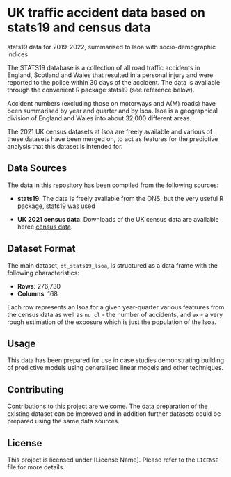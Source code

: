 # UK traffic accident data based on stats19 and census data

stats19 data for 2019-2022, summarised to lsoa with socio-demographic indices

The STATS19 database is a collection of all road traffic accidents in
England, Scotland and Wales that resulted in a personal injury and were
reported to the police within 30 days of the accident.  The data is available
through the convenient R package stats19 (see reference below).

Accident numbers (excluding those on motorways and A(M) roads) have been
summarised by year and quarter and by lsoa.  lsoa is a geographical division
of England and Wales into about 32,000 different areas.

The 2021 UK census datasets at lsoa are freely available and various of these
datasets have been merged on, to act as features for the predictive analysis
that this dataset is intended for.

## Data Sources

The data in this repository has been compiled from the following sources:

- **stats19**: The data is freely available from the ONS, but the very useful
  R package, stats19 was used

- **UK 2021 census data**: Downloads of the UK census data are available heree [census data](https://www.nomisweb.co.uk/sources/census_2021_bulk).

## Dataset Format

The main dataset, `dt_stats19_lsoa`, is structured as a data frame with the following characteristics:

- **Rows**: 276,730
- **Columns**: 168

Each row represents an lsoa for a given year-quarter various featrures from the census data as well as `nu_cl` - the number of accidents, and `ex` - a very rough estimation of the exposure which is just the population of the lsoa.

## Usage

This data has been prepared for use in case studies demonstrating building of predictive models using generalised linear models and other techniques.

## Contributing

Contributions to this project are welcome. The data preparation of the existing dataset can be improved and in addition further datasets could be prepared using the same data sources.

## License

This project is licensed under [License Name]. Please refer to the `LICENSE` file for more details.
